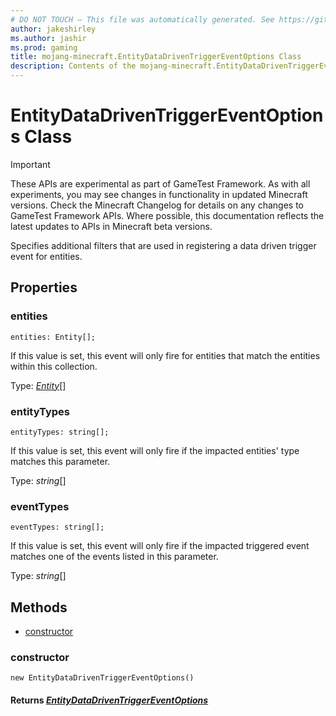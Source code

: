 ```yaml
---
# DO NOT TOUCH — This file was automatically generated. See https://github.com/Mojang/MinecraftScriptingApiDocsGenerator to modify descriptions, examples, etc.
author: jakeshirley
ms.author: jashir
ms.prod: gaming
title: mojang-minecraft.EntityDataDrivenTriggerEventOptions Class
description: Contents of the mojang-minecraft.EntityDataDrivenTriggerEventOptions class.
---
```

# EntityDataDrivenTriggerEventOptions Class
>[!IMPORTANT]
>These APIs are experimental as part of GameTest Framework. As with all experiments, you may see changes in functionality in updated Minecraft versions. Check the Minecraft Changelog for details on any changes to GameTest Framework APIs. Where possible, this documentation reflects the latest updates to APIs in Minecraft beta versions.

Specifies additional filters that are used in registering a data driven trigger event for entities.

## Properties
### **entities**
`entities: Entity[];`

If this value is set, this event will only fire for entities that match the entities within this collection.

Type: [*Entity*](Entity.md)[]

### **entityTypes**
`entityTypes: string[];`

If this value is set, this event will only fire if the impacted entities' type matches this parameter.

Type: *string*[]

### **eventTypes**
`eventTypes: string[];`

If this value is set, this event will only fire if the impacted triggered event matches one of the events listed in this parameter.

Type: *string*[]


## Methods
- [constructor](#constructor)
  
### **constructor**
`
new EntityDataDrivenTriggerEventOptions()
`


#### **Returns** [*EntityDataDrivenTriggerEventOptions*](EntityDataDrivenTriggerEventOptions.md)
